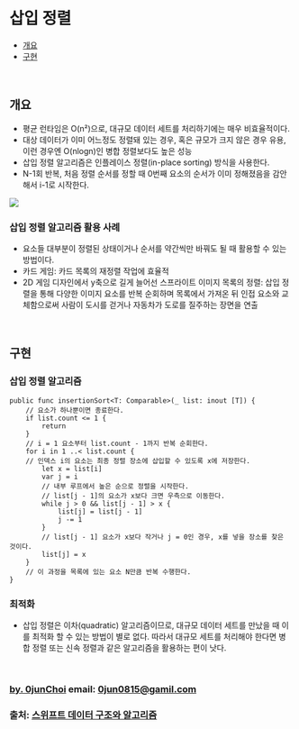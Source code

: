 # 삽입 정렬 


* [개요](#개요)
* [구현](#구현)


&nbsp;
## 개요
* 평균 런타임은 O(n²)으로, 대규모 데이터 세트를 처리하기에는 매우 비효율적이다.
* 대상 데이터가 이미 어느정도 정렬돼 있는 경우, 혹은 규모가 크지 않은 경우 유용, 이런 경우엔 O(nlogn)인 병합 정렬보다도 높은 성능
* 삽입 정렬 알고리즘은 인플레이스 정렬(in-place sorting) 방식을 사용한다.
* N-1회 반복, 처음 정렬 순서를 정할 때 0번째 요소의 순서가 이미 정해졌음을 감안해서 i-1로 시작한다.


![](https://github.com/0jun0815/YJStudy/blob/master/알고리즘/삽입%20정렬/images/insertion-sort.jpg)


### 삽입 정렬 알고리즘 활용 사례
* 요소들 대부분이 정렬된 상태이거나 순서를 약간씩만 바꿔도 될 때 활용할 수 있는 방법이다.
* 카드 게임: 카드 목록의 재정렬 작업에 효율적
* 2D 게임 디자인에서 y축으로 길게 늘어선 스프라이트 이미지 목록의 정렬: 삽입 정렬을 통해 다양한 이미지 요소를 반복 순회하며 목록에서 가져온 뒤 인접 요소와 교체함으로써 사람이 도시를 걷거나 자동차가 도로를 질주하는 장면을 연출


&nbsp;
## 구현
### 삽입 정렬 알고리즘
```
public func insertionSort<T: Comparable>(_ list: inout [T]) {
    // 요소가 하나뿐이면 종료한다.
    if list.count <= 1 {
        return
    }
    // i = 1 요소부터 list.count - 1까지 반복 순회한다.
    for i in 1 ..< list.count {
    // 인덱스 i의 요소는 최종 정렬 장소에 삽입할 수 있도록 x에 저장한다.
        let x = list[i]
        var j = i
        // 내부 루프에서 높은 순으로 정렬을 시작한다.
        // list[j - 1]의 요소가 x보다 크면 우측으로 이동한다.
        while j > 0 && list[j - 1] > x {
            list[j] = list[j - 1]
            j -= 1
        }
        // list[j - 1] 요소가 x보다 작거나 j = 0인 경우, x를 넣을 장소를 찾은 것이다.
        list[j] = x
    }
    // 이 과정을 목록에 있는 요소 N만큼 반복 수행한다.
}
```


### 최적화
* 삽입 정렬은 이차(quadratic) 알고리즘이므로, 대규모 데이터 세트를 만났을 때 이를 최적화 할 수 있는 방법이 별로 없다. 따라서 대규모 세트를 처리해야 한다면 병합 정렬 또는 신속 정렬과 같은 알고리즘을 활용하는 편이 낫다.


&nbsp;
&nbsp;      
### [by. 0junChoi](https://github.com/0jun0815) email: <0jun0815@gamil.com>
### 출처: [스위프트 데이터 구조와 알고리즘](http://acornpub.co.kr/book/swift-structure-algorithms)
